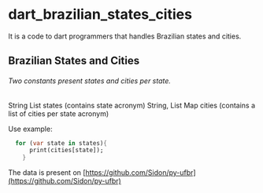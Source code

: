 # dart_brazilian_states_cities

It is a code to dart programmers that handles Brazilian states and cities.

## Brazilian States and Cities


###### Two constants present states and cities per state.

String List states (contains state acronym)
String, List Map cities (contains a list of cities per state acronym)

Use example:
```dart
  for (var state in states){
      print(cities[state]);
    }
```
The data is present on [https://github.com/Sidon/py-ufbr](https://github.com/Sidon/py-ufbr)
